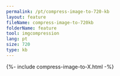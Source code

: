 ```yaml
---
permalink: /pt/compress-image-to-720-kb
layout: feature
fileName: compress-image-to-720kb
folderName: feature
tool: imgcompression
lang: pt
size: 720
type: kb
---
```


{%- include compress-image-to-X.html -%}
